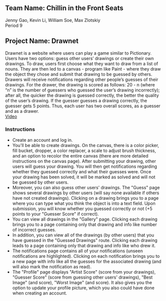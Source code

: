 ## Team Name: Chillin in the Front Seats
Jenny Gao, Kevin Li, William Soe, Max Zlotskiy <br>
Period 9 <br>
## Project Name: Drawnet
Drawnet is a website where users can play a game similar to Pictionary.  Users have two options: guess other users’ drawings or create their own drawings.  To draw, users first choose what they want to draw from a list of nouns.  They are then led to a canvas - program like Paint - where they draw the object they chose and submit that drawing to be guessed by others.  Drawers will receive notifications regarding other people’s guesses of their drawings.  For the drawer, the drawing is scored as follows: 20 - n (where “n” is the number of guessers who guessed the user’s drawing incorrectly); after all, the quicker the drawing is guessed correctly, the better the quality of the user’s drawing. If the guesser guesses a drawing correctly, the guesser gets 5 points. Thus, each user has two overall scores, as a guesser and as a drawer.   <br>
[Video](https://www.youtube.com/)

### Instructions
* Create an account and log in.  
* You'll be able to create drawings.  On the canvas, there is a color picker, fill bucket, dropper, a color replacer, a scale to adjust brush thickness, and an option to recolor the entire canvas (there are more detailed instructions on the canvas page). After submitting your drawing, other users will guess your drawing.  You will then get notifications regarding whether they guessed correctly and what their guesses were.  Once your drawing has been solved, it will be marked as solved and will not be guessed by other users.
* Moreover, you can also guess other users' drawings.  The "Guess" page shows several drawings by other users (will say none available if others have not created drawings).  Clicking on a drawing brings you to a page where you can type what you think the object is into a text field.  Upon submission, you will know whether you guessed correctly or not (+5 points to your "Guesser Score" if correct).  
* You can view all drawings in the "Gallery" page.  Clicking each drawing brings you to a page containing only that drawing and info like number of incorrect guesses.
* In addition, you can view all of the drawings (by other users) that you have guessed in the "Guessed Drawings" route.  Clicking each drawing leads to a page containing only that drawing and info like who drew it.
* The notifications page contains all of your notifications (unseen notifications are highlighted).  Clicking on each notification brings you to a new page with info like all the guesses for the associated drawing (and will also mark the notification as read).
* The "Profile" page displays "Artist Score" (score from your drawings), "Guesser Score" (score from guessing other users' drawings), "Best Image" (and score), "Worst Image" (and score).  It also gives you the option to update your profile picture, which you also could have done when creating an account.
